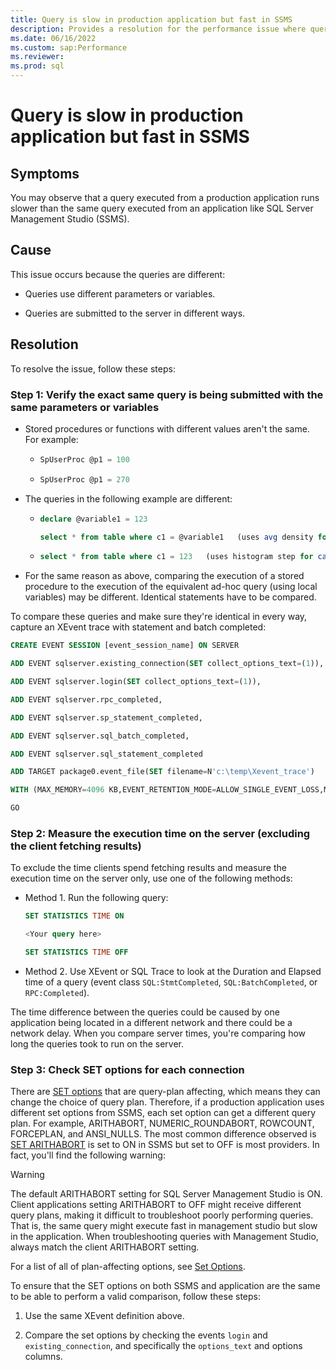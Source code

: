 ```yaml
---
title: Query is slow in production application but fast in SSMS
description: Provides a resolution for the performance issue where query is slow in production application but fast in SSMS.
ms.date: 06/16/2022
ms.custom: sap:Performance
ms.reviewer: 
ms.prod: sql
---
```


# Query is slow in production application but fast in SSMS

## Symptoms

You may observe that a query executed from a production application runs slower than the same query executed from an application like SQL Server Management Studio (SSMS).

## Cause

This issue occurs because the queries are different:

- Queries use different parameters or variables.

- Queries are submitted to the server in different ways.

## Resolution

To resolve the issue, follow these steps:

### Step 1: Verify the exact same query is being submitted with the same parameters or variables

- Stored procedures or functions with different values aren't the same. For example:

  - ```sql
    SpUserProc @p1 = 100
    ```

  - ```sql
    SpUserProc @p1 = 270
    ```

- The queries in the following example are different:

  - ```sql
    declare @variable1 = 123

    select * from table where c1 = @variable1   (uses avg density for cardinality estimation)
    ```

  - ```sql
    select * from table where c1 = 123   (uses histogram step for cardinality estimation)
    ```

- For the same reason as above, comparing the execution of a stored procedure to the execution of the equivalent ad-hoc query (using local variables) may be different. Identical statements have to be compared.

To compare these queries and make sure they're identical in every way, capture an XEvent trace with statement and batch completed:

```sql
CREATE EVENT SESSION [event_session_name] ON SERVER

ADD EVENT sqlserver.existing_connection(SET collect_options_text=(1)),

ADD EVENT sqlserver.login(SET collect_options_text=(1)),

ADD EVENT sqlserver.rpc_completed,

ADD EVENT sqlserver.sp_statement_completed,

ADD EVENT sqlserver.sql_batch_completed,

ADD EVENT sqlserver.sql_statement_completed

ADD TARGET package0.event_file(SET filename=N'c:\temp\Xevent_trace')

WITH (MAX_MEMORY=4096 KB,EVENT_RETENTION_MODE=ALLOW_SINGLE_EVENT_LOSS,MAX_DISPATCH_LATENCY=30 SECONDS,MAX_EVENT_SIZE=0 KB,MEMORY_PARTITION_MODE=NONE,TRACK_CAUSALITY=OFF,STARTUP_STATE=OFF)

GO
```

### Step 2: Measure the execution time on the server (excluding the client fetching results)

To exclude the time clients spend fetching results and measure the execution time on the server only, use one of the following methods:

- Method 1. Run the following query:

    ```sql
    SET STATISTICS TIME ON

    <Your query here>

    SET STATISTICS TIME OFF
    ```

- Method 2. Use XEvent or SQL Trace to look at the Duration and Elapsed time of a query (event class `SQL:StmtCompleted`, `SQL:BatchCompleted`, or `RPC:Completed`).

The time difference between the queries could be caused by one application being located in a different network and there could be a network delay. When you compare server times, you're comparing how long the queries took to run on the server.

### Step 3: Check SET options for each connection

There are [SET options](/sql/t-sql/statements/set-statements-transact-sql) that are query-plan affecting, which means they can change the choice of query plan. Therefore, if a production application uses different set options from SSMS, each set option can get a different query plan. For example, ARITHABORT, NUMERIC_ROUNDABORT, ROWCOUNT, FORCEPLAN, and ANSI_NULLS. The most common difference observed is [SET ARITHABORT](/sql/t-sql/statements/set-arithabort-transact-sql) is set to ON in SSMS but set to OFF is most providers. In fact, you'll find the following warning:

> [!WARNING]
> The default ARITHABORT setting for SQL Server Management Studio is ON. Client applications setting ARITHABORT to OFF might receive different query plans, making it difficult to troubleshoot poorly performing queries. That is, the same query might execute fast in management studio but slow in the application. When troubleshooting queries with Management Studio, always match the client ARITHABORT setting.

For a list of all of plan-affecting options, see [Set Options](/sql/relational-databases/system-dynamic-management-views/sys-dm-exec-plan-attributes-transact-sql#set-options).

To ensure that the SET options on both SSMS and application are the same to be able to perform a valid comparison, follow these steps:

1. Use the same XEvent definition above.

1. Compare the set options by checking the events `login` and `existing_connection`, and specifically the `options_text` and options columns.
